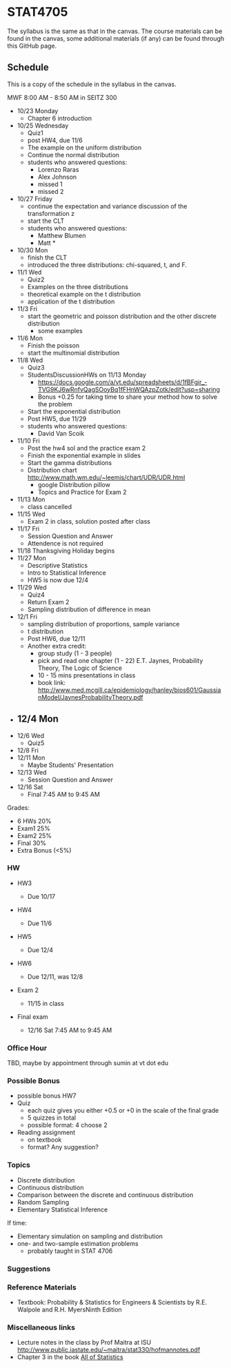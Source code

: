 # STAT4705

The syllabus is the same as that in the canvas. The course materials can be found in the canvas, some additional materials (if any) can be found through this GitHub page.

## Schedule
This is a copy of the schedule in the syllabus in the canvas.

MWF 8:00 AM - 8:50 AM in SEITZ 300

- 10/23 Monday 
	- Chapter 6 introduction
- 10/25 Wednesday 
	- Quiz1 
	- post HW4, due 11/6
	- The example on the uniform distribution
  - Continue the normal distribution
  - students who answered questions:
    - Lorenzo Raras
    - Alex Johnson
    - missed 1
    - missed 2
- 10/27 Friday
  - continue the expectation and variance discussion of the transformation z
  - start the CLT
  - students who answered questions:
	- Matthew Blumen
	- Matt *
- 10/30 Mon
	- finish the CLT
	- introduced the three distributions: chi-squared, t, and F.
- 11/1 Wed 
	- Quiz2
	- Examples on the three distributions
	- theoretical example on the t distribution
	- application of the t distribution
- 11/3 Fri
  - start the geometric and poisson distribution and the other discrete distribution
	- some examples
- 11/6 Mon
  - Finish the poisson
  - start the multinomial distribution 
- 11/8 Wed
	- Quiz3
	- StudentsDiscussionHWs on 11/13 Monday
	  - https://docs.google.com/a/vt.edu/spreadsheets/d/1fBFgir_-TVG9KJ6wRnfvQagSOoyBq1fFHnWQAzpZotk/edit?usp=sharing
	  - Bonus +0.25 for taking time to share your method how to solve the problem
	- Start the exponential distribution
  - Post HW5, due 11/29
  - students who answered questions:
    - David Van Scoik
- 11/10 Fri 
  - Post the hw4 sol and the practice exam 2
  - Finish the exponential example in slides
  - Start the gamma distributions
  - Distribution chart http://www.math.wm.edu/~leemis/chart/UDR/UDR.html
	- google Distribution pillow
	- Topics and Practice for Exam 2
- 11/13 Mon
  - class cancelled
- 11/15 Wed 
	- Exam 2 in class, solution posted after class
- 11/17 Fri
  - Session Question and Answer
  - Attendence is not required
- 11/18 Thanksgiving Holiday begins
- 11/27 Mon
  - Descriptive Statistics
  - Intro to Statistical Inference
  - HW5 is now due 12/4
- 11/29 Wed 
	- Quiz4
	- Return Exam 2
	- Sampling distribution of difference in mean
- 12/1 Fri
  - sampling distribution of proportions, sample variance
  - t distribution
  - Post HW6, due 12/11
  - Another extra credit: 
    - group study (1 - 3 people)
    - pick and read one chapter (1 - 22) E.T. Jaynes, Probability Theory, The Logic of Science
    - 10 - 15 mins presentations in class
    - book link: http://www.med.mcgill.ca/epidemiology/hanley/bios601/GaussianModel/JaynesProbabilityTheory.pdf
- 12/4 Mon
  - 
- 12/6 Wed 
	- Quiz5
- 12/8 Fri 
- 12/11 Mon 
	- Maybe Students' Presentation
- 12/13 Wed 
	- Session Question and Answer
- 12/16 Sat 
	- Final 7:45 AM to 9:45 AM

Grades: 

- 6 HWs 20%
- Exam1 25%
- Exam2 25%
- Final 30%
- Extra Bonus (<5%)

### HW

- HW3
	- Due 10/17 
- HW4
	- Due 11/6
- HW5
	- Due 12/4
- HW6
	- Due 12/11, was 12/8

- Exam 2 
	- 11/15 in class
- Final exam 
	- 12/16 Sat 7:45 AM to 9:45 AM

### Office Hour

TBD, maybe by appointment through sumin at vt dot edu



### Possible Bonus

- possible bonus HW7
- Quiz
  - each quiz gives you either +0.5 or +0 in the scale of the final grade
  - 5 quizzes in total
  - possible format: 4 choose 2
- Reading assignment 
  - on textbook
  - format? Any suggestion?

### Topics

- Discrete distribution
- Continuous distribution
- Comparison between the discrete and continuous distribution
- Random Sampling
- Elementary Statistical Inference

If time:

- Elementary simulation on sampling and distribution
- one- and two-sample estimation problems
	- probably taught in STAT 4706

### Suggestions


### Reference Materials

- Textbook: Probability & Statistics for Engineers & Scientists by  R.E. Walpole and R.H. MyersNinth Edition

### Miscellaneous links

- Lecture notes in the class by Prof Maitra at ISU http://www.public.iastate.edu/~maitra/stat330/hofmannotes.pdf
- Chapter 3 in the book [All of Statistics](http://www.ic.unicamp.br/~wainer/cursos/1s2013/ml/livro.pdf)
 

